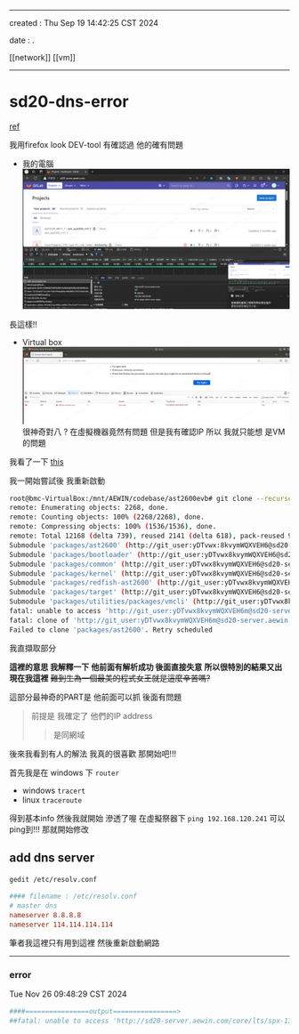 -------------------------------------------------------------------------------
created	:	Thu Sep 19 14:42:25 CST 2024

date	:	.

[[network]] [[vm]]

-------------------------------------------------------------------------------
# sd20-dns-error  #
[ref](https://blog.csdn.net/Unknownfuture/article/details/104642043)

我用firefox  look DEV-tool
有確認過 他的確有問題

+ 我的電腦
![essence](./pic/sd20_essence_physical_computer.png)

長這樣!!

+ Virtual box
![ns_unknown_host](./pic/sd20_NS_ERROR_UNKNOWN_HOST.png)
很神奇對八 ?  在虛擬機器竟然有問題
但是我有確認IP 所以 我就只能想 是VM的問題

我看了一下 [this](https://thewindowsclub.blog/zh/fix-ns_error_unknown_host-error-when-cant-open-website-on-firefox/)

我一開始嘗試後 我重新啟動

```bash				================start================
root@bmc-VirtualBox:/mnt/AEWIN/codebase/ast2600evb# git clone --recurse-submodules http://git_user:$ae_git_token@sd20-server.aewin.com/core/lts/spx-13/crb/intel/archercity.git --branch IS-5121_Redfish                                                                                                                                                                                Cloning into 'archercity'...
remote: Enumerating objects: 2268, done.
remote: Counting objects: 100% (2268/2268), done.
remote: Compressing objects: 100% (1536/1536), done.
remote: Total 12168 (delta 739), reused 2141 (delta 618), pack-reused 9900                                                                                                                  Receiving objects: 100% (12168/12168), 243.46 MiB | 21.08 MiB/s, done.                                                                                                                      Resolving deltas: 100% (7147/7147), done.
Submodule 'packages/ast2600' (http://git_user:yDTvwx:8kvymWQXVEH6@sd20-server.aewin.com/core/lts/spx-13/core/ast2600) registered for path 'packages/ast2600'
Submodule 'packages/bootloader' (http://git_user:yDTvwx8kvymWQXVEH6@sd20-server.aewin.com/core/lts/spx-13/core/bootloader) registered for path 'packages/bootloader'
Submodule 'packages/common' (http://git_user:yDTvwx8kvymWQXVEH6@sd20-server.aewin.com/core/lts/spx-13/core/common) registered for path 'packages/common'
Submodule 'packages/kernel' (http://git_user:yDTvwx8kvymWQXVEH6@sd20-server.aewin.com/core/lts/spx-13/core/kernel) registered for path 'packages/kernel'
Submodule 'packages/redfish-ast2600' (http://git_user:yDTvwx8kvymWQXVEH6@sd20-server.aewin.com/core/lts/spx-13/ext-packs/technologypack/redfish/redfish-ast2600.git) registered for path 'packages/redfish-ast2600'
Submodule 'packages/target' (http://git_user:yDTvwx8kvymWQXVEH6@sd20-server.aewin.com/core/lts/spx-13/core/target) registered for path 'packages/target'
Submodule 'packages/utilities/packages/vmcli' (http://git_user:yDTvwx8kvymWQXVEH6@sd20-server.aewin.com/core/lts/spx-13/utilities/vmcli) registered for path 'packages/utilities/packages/vmcli'                                                                                                                                                                                      Cloning into '/mnt/AEWIN/codebase/ast2600evb/archercity/packages/ast2600'...
fatal: unable to access 'http://git_user:yDTvwx8kvymWQXVEH6m@sd20-server.aewin.com/core/lts/spx-13/core/ast2600/': Could not resolve host: sd20-server.aewin.com
fatal: clone of 'http://git_user:yDTvwx8kvymWQXVEH6m@sd20-server.aewin.com/core/lts/spx-13/core/ast2600' into submodule path '/mnt/AEWIN/codebase/ast2600evb/archercity/packages/ast2600' failed
Failed to clone 'packages/ast2600'. Retry scheduled
```
我直擷取部分

**這裡的意思 我解釋一下**
**他前面有解析成功 後面直接失意**
**所以很特別的結果又出現在我這裡**
~~難到生為一個最美的程式女王就是這麼辛苦嗎?~~

這部分最神奇的PART是
他前面可以抓 後面有問題
> 前提是 我確定了 他們的IP address
>> 是同網域

後來我看到有人的解法
我真的很喜歡 那開始吧!!!

首先我是在 windows 下 `router`
+ windows  	`tracert`
+ linux		`traceroute`

得到基本info
然後我就開始 滲透了喔
在虛擬祭器下
`ping 192.168.120.241`
可以ping到!!!
那就開始修改

## add dns server  ##
`gedit /etc/resolv.conf`
```conf			================start================
#### filename : /etc/resolv.conf
# master dns
nameserver 8.8.8.8
nameserver 114.114.114.114
```
筆者我這裡只有用到這裡 然後重新啟動網路

-------------------------------------------------------------------------------

### error ###
Tue Nov 26 09:48:29 CST 2024
```bash			================start================
####================output================>
##fatal: unable to access 'http://sd20-server.aewin.com/core/lts/spx-13/EVB/ast2600evb.git/': Could not resolve host: sd20-server.aewin.com
```


